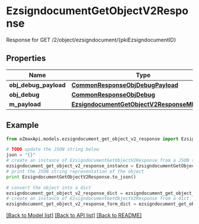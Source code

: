 # EzsigndocumentGetObjectV2Response

Response for GET /2/object/ezsigndocument/{pkiEzsigndocumentID}

## Properties
Name | Type | Description | Notes
------------ | ------------- | ------------- | -------------
**obj_debug_payload** | [**CommonResponseObjDebugPayload**](CommonResponseObjDebugPayload.md) |  | 
**obj_debug** | [**CommonResponseObjDebug**](CommonResponseObjDebug.md) |  | [optional] 
**m_payload** | [**EzsigndocumentGetObjectV2ResponseMPayload**](EzsigndocumentGetObjectV2ResponseMPayload.md) |  | 

## Example

```python
from eZmaxApi.models.ezsigndocument_get_object_v2_response import EzsigndocumentGetObjectV2Response

# TODO update the JSON string below
json = "{}"
# create an instance of EzsigndocumentGetObjectV2Response from a JSON string
ezsigndocument_get_object_v2_response_instance = EzsigndocumentGetObjectV2Response.from_json(json)
# print the JSON string representation of the object
print EzsigndocumentGetObjectV2Response.to_json()

# convert the object into a dict
ezsigndocument_get_object_v2_response_dict = ezsigndocument_get_object_v2_response_instance.to_dict()
# create an instance of EzsigndocumentGetObjectV2Response from a dict
ezsigndocument_get_object_v2_response_form_dict = ezsigndocument_get_object_v2_response.from_dict(ezsigndocument_get_object_v2_response_dict)
```
[[Back to Model list]](../README.md#documentation-for-models) [[Back to API list]](../README.md#documentation-for-api-endpoints) [[Back to README]](../README.md)


